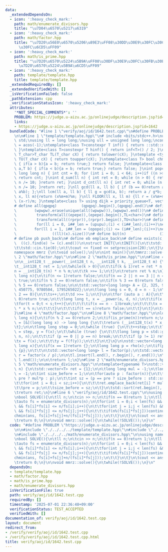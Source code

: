 ```yaml
---
data:
  _extendedDependsOn:
  - icon: ':heavy_check_mark:'
    path: math/enumerate_divisors.hpp
    title: "\u7D04\u6570\u5217\u6319"
  - icon: ':heavy_check_mark:'
    path: math/factor.hpp
    title: "\u7D20\u56E0\u6570\u5206\u89E3\uFF08\u30DD\u30E9\u30FC\u30C9\u30FB\u30ED\
      \u30FC\u6CD5\uFF09"
  - icon: ':heavy_check_mark:'
    path: math/is_prime.hpp
    title: "\u7D20\u6570\u5224\u5B9A\uFF08\u30DF\u30E9\u30FC\u30FB\u30E9\u30D3\u30F3\
      \u7D20\u6570\u5224\u5B9A\u6CD5\uFF09"
  - icon: ':heavy_check_mark:'
    path: template/template.hpp
    title: template/template.hpp
  _extendedRequiredBy: []
  _extendedVerifiedWith: []
  _isVerificationFailed: false
  _pathExtension: cpp
  _verificationStatusIcon: ':heavy_check_mark:'
  attributes:
    '*NOT_SPECIAL_COMMENTS*': ''
    PROBLEM: https://judge.u-aizu.ac.jp/onlinejudge/description.jsp?id=1642
    links:
    - https://judge.u-aizu.ac.jp/onlinejudge/description.jsp?id=1642
  bundledCode: "#line 1 \"verify/aoj/id/1642.test.cpp\"\n#define PROBLEM \"https://judge.u-aizu.ac.jp/onlinejudge/description.jsp?id=1642\"\
    \n\n#line 1 \"template/template.hpp\"\n# include <bits/stdc++.h>\nusing namespace\
    \ std;\nusing ll = long long;\nusing ull = unsigned long long;\nconst double pi\
    \ = acos(-1);\ntemplate<class T>constexpr T inf() { return ::std::numeric_limits<T>::max();\
    \ }\ntemplate<class T>constexpr T hinf() { return inf<T>() / 2; }\ntemplate <typename\
    \ T_char>T_char TL(T_char cX) { return tolower(cX); }\ntemplate <typename T_char>T_char\
    \ TU(T_char cX) { return toupper(cX); }\ntemplate<class T> bool chmin(T& a,T b)\
    \ { if(a > b){a = b; return true;} return false; }\ntemplate<class T> bool chmax(T&\
    \ a,T b) { if(a < b){a = b; return true;} return false; }\nint popcnt(unsigned\
    \ long long n) { int cnt = 0; for (int i = 0; i < 64; i++)if ((n >> i) & 1)cnt++;\
    \ return cnt; }\nint d_sum(ll n) { int ret = 0; while (n > 0) { ret += n % 10;\
    \ n /= 10; }return ret; }\nint d_cnt(ll n) { int ret = 0; while (n > 0) { ret++;\
    \ n /= 10; }return ret; }\nll gcd(ll a, ll b) { if (b == 0)return a; return gcd(b,\
    \ a%b); };\nll lcm(ll a, ll b) { ll g = gcd(a, b); return a / g*b; };\nll MOD(ll\
    \ x, ll m){return (x%m+m)%m; }\nll FLOOR(ll x, ll m) {ll r = (x%m+m)%m; return\
    \ (x-r)/m; }\ntemplate<class T> using dijk = priority_queue<T, vector<T>, greater<T>>;\n\
    # define all(qpqpq)           (qpqpq).begin(),(qpqpq).end()\n# define UNIQUE(wpwpw)\
    \        (wpwpw).erase(unique(all((wpwpw))),(wpwpw).end())\n# define LOWER(epepe)\
    \         transform(all((epepe)),(epepe).begin(),TL<char>)\n# define UPPER(rprpr)\
    \         transform(all((rprpr)),(rprpr).begin(),TU<char>)\n# define rep(i,upupu)\
    \         for(ll i = 0, i##_len = (upupu);(i) < (i##_len);(i)++)\n# define reps(i,opopo)\
    \        for(ll i = 1, i##_len = (opopo);(i) <= (i##_len);(i)++)\n# define len(x)\
    \                ((ll)(x).size())\n# define bit(n)               (1LL << (n))\n\
    # define pb push_back\n# define eb emplace_back\n# define exists(c, e)       \
    \  ((c).find(e) != (c).end())\n\nstruct INIT{\n\tINIT(){\n\t\tstd::ios::sync_with_stdio(false);\n\
    \t\tstd::cin.tie(0);\n\t\tcout << fixed << setprecision(20);\n\t}\n}INIT;\n\n\
    namespace mmrz {\n\tvoid solve();\n}\n\nint main(){\n\tmmrz::solve();\n}\n#line\
    \ 2 \"math/factor.hpp\"\n\n#line 2 \"math/is_prime.hpp\"\n\n#line 4 \"math/is_prime.hpp\"\
    \n\n__int128_t __power(__int128_t n, __int128_t k, __int128_t m) {\n\tn %= m;\n\
    \t__int128_t ret = 1;\n\twhile(k > 0){\n\t\tif(k & 1)ret = ret * n % m;\n\t\t\
    n = __int128_t(n) * n % m;\n\t\tk >>= 1;\n\t}\n\treturn ret % m;\n}\n\nbool is_prime(long\
    \ long n){\n\tif(n <= 1)return false;\n\tif(n == 2 || n == 3 || n == 5)return\
    \ true;\n\tif(n % 2 == 0)return false;\n\tif(n % 3 == 0)return false;\n\tif(n\
    \ % 5 == 0)return false;\n\n\tstd::vector<long long> A = {2, 325, 9375, 28178,\
    \ 450775, 9780504, 1795265022};\n\n\tlong long s = 0, d = n - 1;\n\twhile(d %\
    \ 2 == 0){\n\t\ts++;\n\t\td >>= 1;\n\t}\n\n\tfor (auto a : A){\n\t\tif(a % n ==\
    \ 0)return true;\n\t\tlong long t, x = __power(a, d, n);\n\t\tif(x != 1){\n\t\t\
    \tfor(t = 0;t < s;t++){\n\t\t\t\tif(x == n - 1)break;\n\t\t\t\tx = __int128_t(x)\
    \ * x % n;\n\t\t\t}\n\t\t\tif(t == s)return false;\n\t\t}\n\t}\n\treturn true;\n\
    }\n#line 4 \"math/factor.hpp\"\n\n#line 8 \"math/factor.hpp\"\n\nlong long rho(long\
    \ long n){\n\tif(n % 2 == 0)return 2;\n\tif(is_prime(n))return n;\n\n\tauto f\
    \ = [&](long long x) -> long long {\n\t\treturn (__int128_t(x) * x + 13) % n;\n\
    \t};\n\n\tlong long step = 0;\n\twhile (true) {\n\t\t++step;\n\t\tlong long x\
    \ = step, y = f(x);\n\t\twhile (true) {\n\t\t\tlong long p = std::gcd(y - x +\
    \ n, n);\n\t\t\tif (p == 0 || p == n) break;\n\t\t\tif (p != 1) return p;\n\t\t\
    \tx = f(x);\n\t\t\ty = f(f(y));\n\t\t}\n\t}\n}\n\nstd::vector<long long> factor(long\
    \ long x){\n\tif(x == 1)return {};\n\tlong long p = rho(x);\n\tif(p == x) return\
    \ {p};\n\t\t\n\tstd::vector<long long> l = factor(p);\n\tstd::vector<long long>\
    \ r = factor(x / p);\n\n\tl.insert(l.end(), r.begin(), r.end());\n\tstd::sort(l.begin(),\
    \ l.end());\n\n\treturn l;\n}\n#line 2 \"math/enumerate_divisors.hpp\"\n\n#line\
    \ 5 \"math/enumerate_divisors.hpp\"\n\ntemplate<typename T>\nstd::vector<T> enumerate_divisors(T\
    \ n) {\n\tstd::vector<T> ret = {1};\n\n\tlong long mul = -1;\n\tlong long pre\
    \ = -1;\n\tint size_before = 1;\n\n\tfor(auto p : factor(n)){\n\t\tmul = (p ==\
    \ pre ? mul*p : p);\n\t\tint sz = (p == pre ? size_before : std::ssize(ret));\n\
    \t\tfor(int i = 0;i < sz;i++){\n\t\t\tret.emplace_back(ret[i] * mul);\n\t\t}\n\
    \t\tpre = p;\n\t\tsize_before = sz;\n\t}\n\tstd::sort(ret.begin(), ret.end());\n\
    \treturn ret;\n}\n#line 6 \"verify/aoj/id/1642.test.cpp\"\n\nusing namespace mmrz;\n\
    \nbool SOLVE(){\n\tll n;\n\tcin >> n;\n\tif(n == 0)return 1;\n\tll ans = 2+n;\n\
    \tauto fs = enumerate_divisors(n);\n\tfor(int i = 0;i < len(fs) && fs[i] <= n/fs[i]\
    \ && fs[i]*fs[i] <= n/fs[i];i++){\n\t\tfor(int j = i;j < len(fs) && fs[j] <= n/fs[j]\
    \ && fs[i]*fs[j] <= n/fs[j];j++){\n\t\t\tif(n%(fs[i]*fs[j]))continue;\n\t\t\t\
    chmin(ans, fs[i]+fs[j]+n/(fs[i]*fs[j]));\n\t\t}\n\t}\n\tcout << ans << '\\n';\n\
    \treturn 0;\n}\n\nvoid mmrz::solve(){\n\twhile(!SOLVE());\n}\n"
  code: "#define PROBLEM \"https://judge.u-aizu.ac.jp/onlinejudge/description.jsp?id=1642\"\
    \n\n#include \"./../../../template/template.hpp\"\n#include \"./../../../math/factor.hpp\"\
    \n#include \"./../../../math/enumerate_divisors.hpp\"\n\nusing namespace mmrz;\n\
    \nbool SOLVE(){\n\tll n;\n\tcin >> n;\n\tif(n == 0)return 1;\n\tll ans = 2+n;\n\
    \tauto fs = enumerate_divisors(n);\n\tfor(int i = 0;i < len(fs) && fs[i] <= n/fs[i]\
    \ && fs[i]*fs[i] <= n/fs[i];i++){\n\t\tfor(int j = i;j < len(fs) && fs[j] <= n/fs[j]\
    \ && fs[i]*fs[j] <= n/fs[j];j++){\n\t\t\tif(n%(fs[i]*fs[j]))continue;\n\t\t\t\
    chmin(ans, fs[i]+fs[j]+n/(fs[i]*fs[j]));\n\t\t}\n\t}\n\tcout << ans << '\\n';\n\
    \treturn 0;\n}\n\nvoid mmrz::solve(){\n\twhile(!SOLVE());\n}\n"
  dependsOn:
  - template/template.hpp
  - math/factor.hpp
  - math/is_prime.hpp
  - math/enumerate_divisors.hpp
  isVerificationFile: true
  path: verify/aoj/id/1642.test.cpp
  requiredBy: []
  timestamp: '2025-07-01 22:36:48+09:00'
  verificationStatus: TEST_ACCEPTED
  verifiedWith: []
documentation_of: verify/aoj/id/1642.test.cpp
layout: document
redirect_from:
- /verify/verify/aoj/id/1642.test.cpp
- /verify/verify/aoj/id/1642.test.cpp.html
title: verify/aoj/id/1642.test.cpp
---
```

